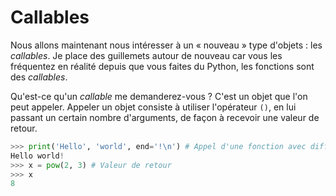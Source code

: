 # Callables

Nous allons maintenant nous intéresser à un « nouveau » type d'objets : les *callables*. Je place des guillemets autour de nouveau car vous les fréquentez en réalité depuis que vous faites du Python, les fonctions sont des *callables*.

Qu'est-ce qu'un *callable* me demanderez-vous ? C'est un objet que l'on peut appeler. Appeler un objet consiste à utiliser l'opérateur `()`, en lui passant un certain nombre d'arguments, de façon à recevoir une valeur de retour.

```python
>>> print('Hello', 'world', end='!\n') # Appel d'une fonction avec différents arguments
Hello world!
>>> x = pow(2, 3) # Valeur de retour
>>> x
8
```
